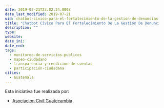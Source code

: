 ```yaml
---
date: 2019-07-21T23:02:24.000Z
date_last_modified: 2019-07-21
uid: chatbot-civico-para-el-fortalecimiento-de-la-gestion-de-denuncias-ciudadanas-en-la-municipalidad-de-quetzaltenango
title: "Chatbot Cívico Para El Fortalecimiento De La Gestión De Denuncias Ciudadanas En La Municipalidad De Quetzaltenango"
description: ""
type: 
website: 
date_ini: 
date_end: 
tags:
  - monitoreo-de-servicios-publicos
  - mapeo-ciudadano
  - transparencia-y-rendicion-de-cuentas
  - participación-ciudadana
cities: 
  - Guatemala
---
```


Esta iniciativa fue realizada por:

- [Asociación Civil Guatecambia](/organizaciones/asociacion-civil-guatecambia)
